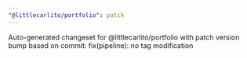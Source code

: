 ```yaml
---
"@littlecarlito/portfolio": patch
---
```


Auto-generated changeset for @littlecarlito/portfolio with patch version bump based on commit: fix(pipeline): no tag modification
